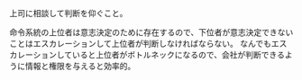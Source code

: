 上司に相談して判断を仰ぐこと。

命令系統の上位者は意志決定のために存在するので、下位者が意志決定できないことはエスカレーションして上位者が判断しなければならない。
なんでもエスカレーションしていると上位者がボトルネックになるので、会社が判断できるように情報と権限を与えると効率的。
